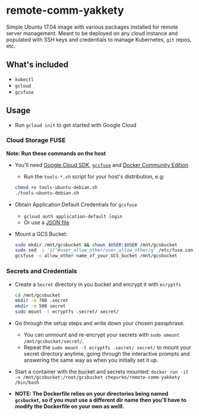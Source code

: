 # remote-comm-yakkety
Simple Ubuntu 17.04 image with various packages installed for remote server management. Meant to be deployed on any cloud instance and populated with SSH keys and credentials to manage Kubernetes, `git` repos, etc.

## What's included
* `kubectl`
* `gcloud`
* `gcsfuse`

## Usage
* Run `gcloud init` to get started with Google Cloud

### Cloud Storage FUSE
**Note: Run these commands on the host**
* You'll need [Google Cloud SDK](https://cloud.google.com/sdk/docs/#install_the_latest_cloud_tools_version_cloudsdk_current_version "Google Cloud SDK Documentation"), [`gcsfuse`](https://github.com/GoogleCloudPlatform/gcsfuse/blob/master/docs/installing.md "gcsfuse/installing.md at master · GoogleCloudPlatform/gcsfuse") and [Docker Community Edition](https://store.docker.com/search?type=edition&offering=community "Docker Store")
  * Run the `tools-*.sh` script for your host's distribution, e.g:
  
  ```bash
  chmod +x tools-ubuntu-debian.sh
  ./tools-ubuntu-debian.sh
  ```
  
* Obtain Application Default Credentials for `gcsfuse`
  * `gcloud auth application-default login`
  * Or use a [JSON file](https://developers.google.com/identity/protocols/application-default-credentials#howtheywork "How the Application Default Credentials work")
* Mount a GCS Bucket:

  ```bash
  sudo mkdir /mnt/gcsbucket && chown $USER:$USER /mnt/gcsbucket
  sudo sed -i 's/^#user_allow_other/user_allow_other/g' /etc/fuse.conf
  gcsfuse -o allow_other name_of_your_GCS_bucket /mnt/gcsbucket
  ```

### Secrets and Credentials
* Create a `Secret` directory in you bucket and encrypt it with `ecryptfs`

  ```bash
  cd /mnt/gcsbucket
  mkdir -m 700 .secret
  mkdir -m 500 secret
  sudo mount -t ecryptfs .secret/ secret/
  ```
  
* Go through the setup steps and write down your chosen passphrase.
  * You can unmount and re-encrypt your secrets with `sudo umount /mnt/gcsbucket/secret/`.
  * Repeat the `sudo mount -t ecryptfs .secret/ secret/` to mount your secret directory anytime, going through the interactive prompts and answering the same way as when you initially set it up.
  
* Start a container with the bucket and secrets mounted:
  `docker run -it -v /mnt/gcsbucket:/root/gcsbucket chepurko/remote-comm-yakkety /bin/bash`

* **NOTE: The Dockerfile relies on your directories being named `gcsbucket`, so if you must use a different dir name then you'll have to modify the Dockerfile on your own as welll.**
